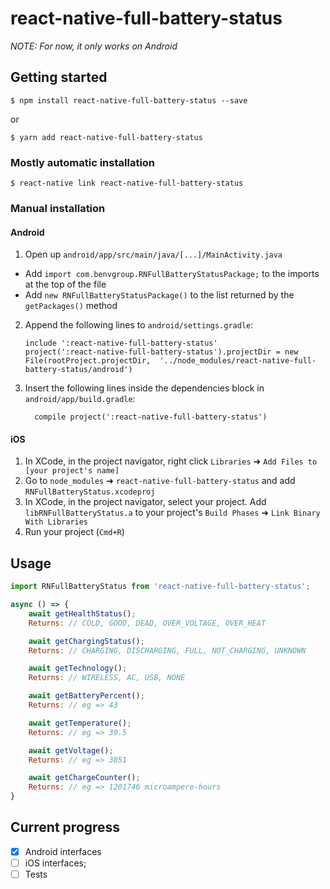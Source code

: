 
# react-native-full-battery-status
*NOTE: For now, it only works on Android*

## Getting started

`$ npm install react-native-full-battery-status --save`

or

`$ yarn add react-native-full-battery-status`

### Mostly automatic installation

`$ react-native link react-native-full-battery-status`

### Manual installation

#### Android

1. Open up `android/app/src/main/java/[...]/MainActivity.java`
  - Add `import com.benvgroup.RNFullBatteryStatusPackage;` to the imports at the top of the file
  - Add `new RNFullBatteryStatusPackage()` to the list returned by the `getPackages()` method
2. Append the following lines to `android/settings.gradle`:
  	```
  	include ':react-native-full-battery-status'
  	project(':react-native-full-battery-status').projectDir = new File(rootProject.projectDir, 	'../node_modules/react-native-full-battery-status/android')
  	```
3. Insert the following lines inside the dependencies block in `android/app/build.gradle`:
  	```
      compile project(':react-native-full-battery-status')
  	```

#### iOS

1. In XCode, in the project navigator, right click `Libraries` ➜ `Add Files to [your project's name]`
2. Go to `node_modules` ➜ `react-native-full-battery-status` and add `RNFullBatteryStatus.xcodeproj`
3. In XCode, in the project navigator, select your project. Add `libRNFullBatteryStatus.a` to your project's `Build Phases` ➜ `Link Binary With Libraries`
4. Run your project (`Cmd+R`)

## Usage
```javascript
import RNFullBatteryStatus from 'react-native-full-battery-status';

async () => {
	await getHealthStatus();
	Returns: // COLD, GOOD, DEAD, OVER_VOLTAGE, OVER_HEAT

	await getChargingStatus();
	Returns: // CHARGING, DISCHARGING, FULL, NOT_CHARGING, UNKNOWN

	await getTechnology();
	Returns: // WIRELESS, AC, USB, NONE

	await getBatteryPercent();
	Returns: // eg => 43

	await getTemperature();
	Returns: // eg => 30.5

	await getVoltage();
	Returns: // eg => 3851

	await getChargeCounter();
	Returns: // eg => 1201746 microampere-hours
}

```

## Current progress

- [x] Android interfaces
- [ ] iOS interfaces;
- [ ] Tests
